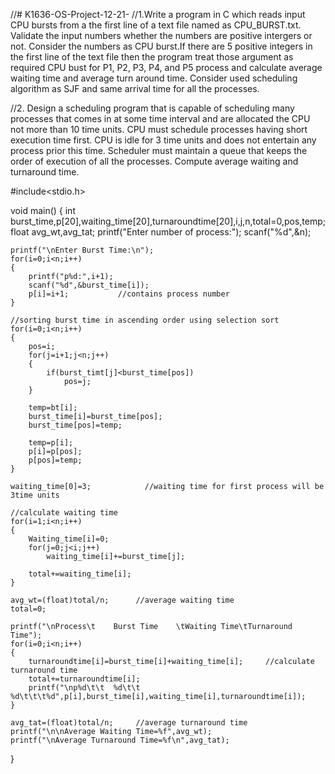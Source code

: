 //# K1636-OS-Project-12-21-
//1.Write a program in C which reads input CPU bursts from a the first line of a text file named as CPU_BURST.txt. Validate the input numbers whether the numbers are positive intergers or not. Consider the numbers as CPU burst.If there are 5 positive integers in the first line of the text file then the program treat those argument as required CPU bust for P1, P2, P3, P4, and P5 process and calculate average waiting time and average turn around time. Consider used scheduling algorithm as SJF and same arrival time for all the processes.


//2. Design a scheduling program that is capable of scheduling many processes that comes in
at some time interval and are allocated the CPU not more than 10 time units. CPU must
schedule processes having short execution time first. CPU is idle for 3 time units and
does not entertain any process prior this time. Scheduler must maintain a queue that
keeps the order of execution of all the processes. Compute average waiting and
turnaround time.

#include<stdio.h>
 
void main()
{
    int burst_time,p[20],waiting_time[20],turnaroundtime[20],i,j,n,total=0,pos,temp;
    float avg_wt,avg_tat;
    printf("Enter number of process:");
    scanf("%d",&n);
 
    printf("\nEnter Burst Time:\n");
    for(i=0;i<n;i++)
    {
        printf("p%d:",i+1);
        scanf("%d",&burst_time[i]);
        p[i]=i+1;           //contains process number
    }
 
    //sorting burst time in ascending order using selection sort
    for(i=0;i<n;i++)
    {
        pos=i;
        for(j=i+1;j<n;j++)
        {
            if(burst_timt[j]<burst_time[pos])
                pos=j;
        }
 
        temp=bt[i];
        burst_time[i]=burst_time[pos];
        burst_time[pos]=temp;
 
        temp=p[i];
        p[i]=p[pos];
        p[pos]=temp;
    }
 
    waiting_time[0]=3;            //waiting time for first process will be 3time units
 
    //calculate waiting time
    for(i=1;i<n;i++)
    {
        Waiting_time[i]=0;
        for(j=0;j<i;j++)
            waiting_time[i]+=burst_time[j];
 
        total+=waiting_time[i];
    }
 
    avg_wt=(float)total/n;      //average waiting time
    total=0;
 
    printf("\nProcess\t    Burst Time    \tWaiting Time\tTurnaround Time");
    for(i=0;i<n;i++)
    {
        turnaroundtime[i]=burst_time[i]+waiting_time[i];     //calculate turnaround time
        total+=turnaroundtime[i];
        printf("\np%d\t\t  %d\t\t    %d\t\t\t%d",p[i],burst_time[i],waiting_time[i],turnaroundtime[i]);
    }
 
    avg_tat=(float)total/n;     //average turnaround time
    printf("\n\nAverage Waiting Time=%f",avg_wt);
    printf("\nAverage Turnaround Time=%f\n",avg_tat);
}
